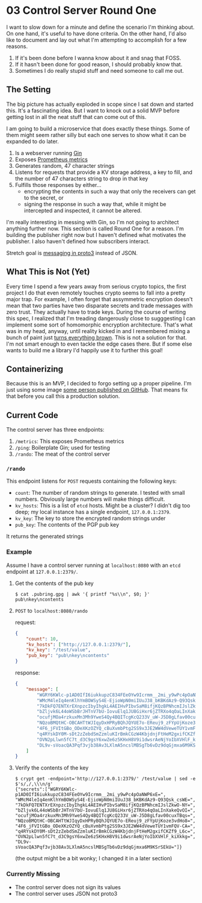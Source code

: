 # 03 Control Server Round One

I want to slow down for a minute and define the scenario I'm thinking about. On one hand, it's useful to have done criteria. On the other hand, I'd also like to document and lay out what I'm attempting to accomplish for a few reasons.

1) If it's been done before I wanna know about it and snag that FOSS.
2) If it hasn't been done for good reason, I should probably know that.
3) Sometimes I do really stupid stuff and need someone to call me out.

## The Setting

The big picture has actually exploded in scope since I sat down and started this. It's a fascinating idea. But I want to knock out a solid MVP before getting lost in all the neat stuff that can come out of this.

I am going to build a microservice that does exactly these things. Some of them might seem rather silly but each one serves to show what it can be expanded to do later.

1) Is a webserver running [Gin](https://github.com/gin-gonic/gin)
2) Exposes [Prometheus metrics](https://github.com/zsais/go-gin-prometheus)
3) Generates random, 47 character strings
4) Listens for requests that provide a KV storage address, a key to fill, and the number of 47 characters string to drop in that key
5) Fulfills those responses by either...
    * encrypting the contents in such a way that only the receivers can get to the secret, or
    * signing the response in such a way that, while it might be intercepted and inspected, it cannot be altered.

I'm really interesting in messing with Gin, so I'm not going to architect anything further now. This section is called Round One for a reason. I'm building the publisher right now but I haven't defined what motivates the publisher. I also haven't defined how subscribers interact.

Stretch goal is [messaging in proto3](https://developers.google.com/protocol-buffers/docs/proto3) instead of JSON. 

## What This is Not (Yet)

Every time I spend a few years away from serious crypto topics, the first project I do that even remotely touches crypto seems to fall into a pretty major trap. For example, I often forget that assymmetric encryption doesn't mean that two parties have two disparate secrets and trade messages with zero trust. They actually have to trade keys. During the course of writing this spec, I realized that I'm treading dangerously close to sugggesting I can implement some sort of homomorphic encryption architecture. That's what was in my head, anyway, until reality kicked in and I remembered mixing a bunch of paint just [turns everything brown](https://security.stackexchange.com/a/60659). This is not a solution for that. I'm not smart enough to even tackle the edge cases there. But if some else wants to build me a library I'd happily use it to further this goal!

## Containerizing

Because this is an MVP, I decided to forgo setting up a proper pipeline. I'm just using some image [some person published on GitHub](https://github.com/chemidy/smallest-secured-golang-docker-image). That means fix that before you call this a production solution.


## Current Code

The control server has three endpoints:

1. `/metrics`: This exposes Prometheus metrics
2. `/ping`: Boilerplate Gin; used for testing
3. `/rando`: The meat of the control server

### `/rando`

This endpoint listens for `POST` requests containing the following keys:

* `count`: The number of random strings to generate. I tested with small numbers. Obviously large numbers will make things difficult.
* `kv_hosts`: This is a list of `etcd` hosts. Might be a cluster? I didn't dig too deep; my local instance has a single endpoint, `127.0.0.1:2379`.
* `kv_key`: The key to store the encrypted random strings under
* `pub_key`: The contents of the PGP pub key

It returns the generated strings

### Example

Assume I have a control server running at `localhost:8080` with an `etcd` endpoint at `127.0.0.1:2379/`.

1. Get the contents of the pub key
    ```shell-session
    $ cat .pubring.gpg | awk '{ printf "%s\\n", $0; }'
    pub\nkey\ncontents
    ```
2. `POST` to `localhost:8080/rando`

    request:
    ```json
    {
        "count": 10,
        "kv_hosts": ["http://127.0.0.1:2379/"],
        "kv_key": "/test/value",
        "pub_key": "pub\nkey\ncontents"
    }
    ```
    
    response:
    ```json
    {
    	"message": [
    		"WGRY6KWlc-p1AD0IfI6iukkupzC834FEeOYw9Icrmm__2mi_y9wPc4pOaNWP6xE=",
    		"WMcM4leIq4enKlhYmBOWSyS4E-EjioWpN0miIUuJ38_bKBKdAz9-Q93Qsk_csWE=",
    		"7kDkFQ7ENTXrEXnpzcIbyIhgkL4AEIHvPIbvSaM8ifjKQzBPNhcmIJslZkwO-NY=",
    		"bZljvk6L44oWSbBrJHTnV7bU-IovuElq1JU8GiHxr6jZTRXo4qOaLInXakeQvOI=",
    		"ocufjMOa4rzkuxMn3Mh9YweS4Qy4BQITcgKcQ233V_uW-J5D8gLfav00cuxTBqs=",
    		"NQzoBMQtHC-OBCAHTtWJIqyDxHPRyBQhJQYUE7o-EReuj9_zFYpUjKoze3vdHo8=",
    		"4F6_jFVItGBo_ODeXKzOZYQ_cBuXvmbPtg2SS9x3JE2WW4dVeweTUY1vmFQV-CA=",
    		"q4RYskDY0M-sDt2zZebdSmZzmluKIrBmkCGzW4KbjdnjFtHeM2gxifCKZf9_L6c=",
    		"OVN2pLlwn5fC7t_d3C9gsY6xwZe6z5KHxH8V9i1dwsrAeNjYoIbXVHlF_kiXkkg=",
    		"DL9v-sVoacQA3Pqf3vjb38Av3LXlmA5ncslMBSgTb6vDz9dqGjmxa6M9KSrSEkU="
    	]
    }
    ```
3. Verify the contents of the key

    ```shell-session
    $ crypt get -endpoint='http://127.0.0.1:2379/' /test/value | sed -e $'s/,/,\\\n/g'
    {"secrets":["WGRY6KWlc-p1AD0IfI6iukkupzC834FEeOYw9Icrmm__2mi_y9wPc4pOaNWP6xE=",
    "WMcM4leIq4enKlhYmBOWSyS4E-EjioWpN0miIUuJ38_bKBKdAz9-Q93Qsk_csWE=",
    "7kDkFQ7ENTXrEXnpzcIbyIhgkL4AEIHvPIbvSaM8ifjKQzBPNhcmIJslZkwO-NY=",
    "bZljvk6L44oWSbBrJHTnV7bU-IovuElq1JU8GiHxr6jZTRXo4qOaLInXakeQvOI=",
    "ocufjMOa4rzkuxMn3Mh9YweS4Qy4BQITcgKcQ233V_uW-J5D8gLfav00cuxTBqs=",
    "NQzoBMQtHC-OBCAHTtWJIqyDxHPRyBQhJQYUE7o-EReuj9_zFYpUjKoze3vdHo8=",
    "4F6_jFVItGBo_ODeXKzOZYQ_cBuXvmbPtg2SS9x3JE2WW4dVeweTUY1vmFQV-CA=",
    "q4RYskDY0M-sDt2zZebdSmZzmluKIrBmkCGzW4KbjdnjFtHeM2gxifCKZf9_L6c=",
    "OVN2pLlwn5fC7t_d3C9gsY6xwZe6z5KHxH8V9i1dwsrAeNjYoIbXVHlF_kiXkkg=",
    "DL9v-sVoacQA3Pqf3vjb38Av3LXlmA5ncslMBSgTb6vDz9dqGjmxa6M9KSrSEkU="]}
    ```
    
    (the output might be a bit wonky; I changed it in a later section)
### Currently Missing

* The control server does not sign its values
* The control server uses JSON not proto3
